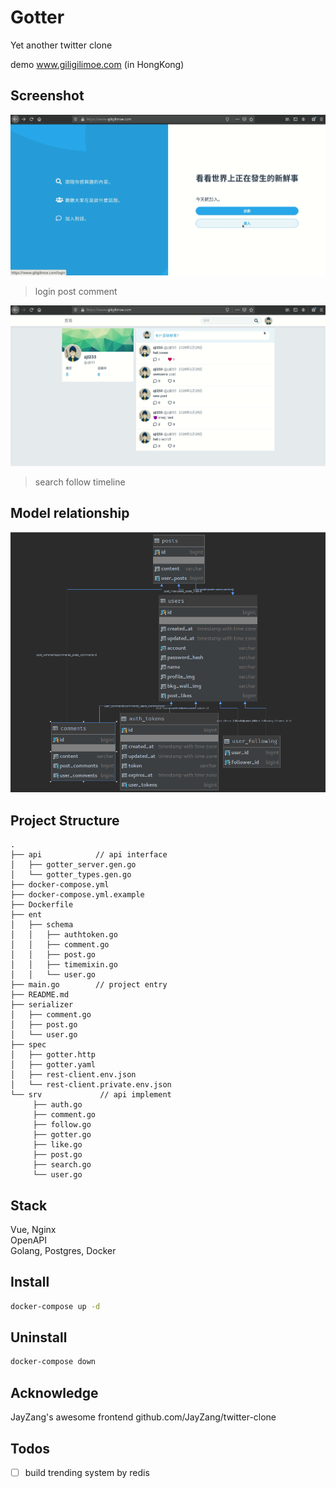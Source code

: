 # Gotter 

Yet another twitter clone

demo www.giligilimoe.com (in HongKong)

## Screenshot

![login_post_comment](./img/login_post_comment.gif)
> login post comment


![search_follow_timeline](./img/search_follow_timeline.gif)
> search follow timeline


## Model relationship

![model_relationship](./img/gotter_model_relation.png)


## Project Structure

```
.
├── api            // api interface
│   ├── gotter_server.gen.go  
│   └── gotter_types.gen.go
├── docker-compose.yml
├── docker-compose.yml.example
├── Dockerfile
├── ent
│   ├── schema
│   │   ├── authtoken.go
│   │   ├── comment.go
│   │   ├── post.go
│   │   ├── timemixin.go
│   │   └── user.go
├── main.go        // project entry
├── README.md
├── serializer    
│   ├── comment.go
│   ├── post.go
│   └── user.go
├── spec
│   ├── gotter.http
│   ├── gotter.yaml
│   ├── rest-client.env.json
│   └── rest-client.private.env.json
└── srv             // api implement
     ├── auth.go
     ├── comment.go
     ├── follow.go
     ├── gotter.go
     ├── like.go
     ├── post.go
     ├── search.go
     └── user.go
```

## Stack

Vue, Nginx  
OpenAPI  
Golang, Postgres, Docker

## Install

```bash
docker-compose up -d
```

## Uninstall

```bash
docker-compose down 
```

## Acknowledge

JayZang's awesome frontend github.com/JayZang/twitter-clone

## Todos

- [ ] build trending system by redis

